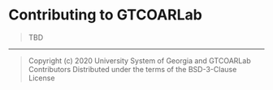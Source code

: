 # Contributing to GTCOARLab

> TBD

---

> Copyright (c) 2020 University System of Georgia and GTCOARLab Contributors
> Distributed under the terms of the BSD-3-Clause License
